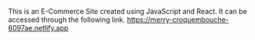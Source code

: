 This is an E-Commerce Site created using JavaScript and React. It can be accessed through the following link. https://merry-croquembouche-6097ae.netlify.app
